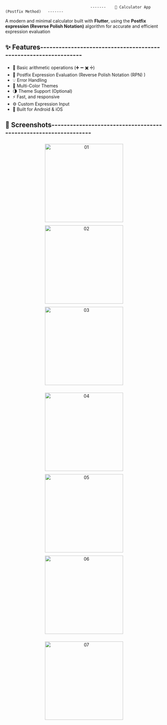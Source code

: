                                          -------    📱 Calculator App (Postfix Method)   -------

A modern and minimal calculator built with **Flutter**, using the **Postfix expression (Reverse Polish Notation)** algorithm for accurate and efficient expression evaluation

## ✨ Features----------------------------------------------------------------

- 🔢 Basic arithmetic operations (➕ ➖ ✖️ ➗)
- 🧠 Postfix Expression Evaluation (Reverse Polish Notation (RPN) )
- 💡 Error Handling
- 🎨 Multi-Color Themes
- 🌗 Theme Support (Optional)
- ⚡ Fast, and responsive
- ⚙️ Custom Expression Input
- 📱 Built for Android & iOS

## 📸 Screenshots----------------------------------------------------------------

<p align="center">
  <img src="assets/screenShots/01.png" width="250" style="margin: 5px;" alt="01">
  <img src="assets/screenShots/02.png" width="250" style="margin: 5px;" alt="02">
  <img src="assets/screenShots/03.png" width="250" style="margin: 5px;" alt="03">
</p>

<p align="center">
  <img src="assets/screenShots/04.png" width="250" style="margin: 5px;" alt="04">
  <img src="assets/screenShots/05.png" width="250" style="margin: 5px;" alt="05">
  <img src="assets/screenShots/06.png" width="250" style="margin: 5px;" alt="06">
</p>

<p align="center">
  <img src="assets/screenShots/07.png" width="250" style="margin: 5px;" alt="07">
</p>

